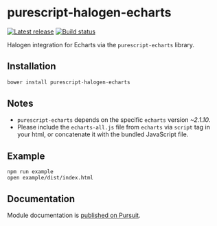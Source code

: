 # purescript-halogen-echarts

[![Latest release](http://img.shields.io/github/release/slamdata/purescript-halogen-echarts.svg)](https://github.com/slamdata/purescript-halogen-echarts/releases)
[![Build status](https://travis-ci.org/slamdata/purescript-halogen-echarts.svg?branch=master)](https://travis-ci.org/slamdata/purescript-halogen-echarts)

Halogen integration for Echarts via the `purescript-echarts` library.

## Installation

``` purescript
bower install purescript-halogen-echarts
```

## Notes

- `purescript-echarts` depends on the specific `echarts` version _~2.1.10_.
- Please include the `echarts-all.js` file from `echarts` via `script` tag in your html, or concatenate it with the bundled JavaScript file.

## Example

```
npm run example
open example/dist/index.html
```

## Documentation

Module documentation is [published on Pursuit](http://pursuit.purescript.org/packages/purescript-halogen-echarts).
